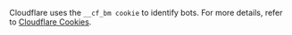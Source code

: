 ---
---

Cloudflare uses the `__cf_bm cookie` to identify bots. For more details, refer to [Cloudflare Cookies](https://developers.cloudflare.com/fundamentals/get-started/cloudflare-cookies).
